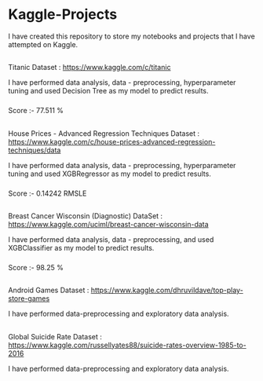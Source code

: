 # Kaggle-Projects

I have created this repository to store my notebooks and projects that I have attempted on Kaggle.

##

Titanic Dataset : https://www.kaggle.com/c/titanic

I have performed data analysis, data - preprocessing, hyperparameter tuning and used Decision Tree as my model to predict results.
###
Score :- 77.511 %

##

##

House Prices - Advanced Regression Techniques Dataset : https://www.kaggle.com/c/house-prices-advanced-regression-techniques/data

I have performed data analysis, data - preprocessing, hyperparameter tuning and used XGBRegressor as my model to predict results.
###
Score :- 0.14242 RMSLE

##

Breast Cancer Wisconsin (Diagnostic) DataSet : https://www.kaggle.com/uciml/breast-cancer-wisconsin-data

I have performed data analysis, data - preprocessing, and used XGBClassifier as my model to predict results.
###
Score :- 98.25 %

##

Android Games Dataset : https://www.kaggle.com/dhruvildave/top-play-store-games

I have performed data-preprocessing and exploratory data analysis.

##

Global Suicide Rate Dataset : https://www.kaggle.com/russellyates88/suicide-rates-overview-1985-to-2016

I have performed data-preprocessing and exploratory data analysis.

##
